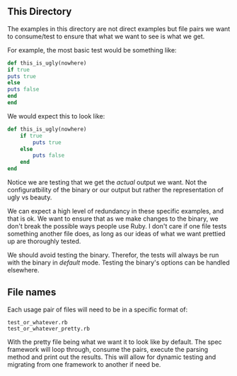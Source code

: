 ## This Directory

The examples in this directory are not direct examples but file pairs we want to consume/test to ensure that what we want to see is what we get.

For example, the most basic test would be something like:

```ruby
def this_is_ugly(nowhere)
if true
puts true
else
puts false
end
end
```

We would expect this to look like:

```ruby
def this_is_ugly(nowhere)
	if true
		puts true
	else
		puts false
	end
end
```

Notice we are testing that we get the *actual* output we want.  Not the  configuratbility of the binary or our output but rather the representation of ugly vs beauty.

We can expect a high level of redundancy in these specific examples, and that is ok.  We want to ensure that as we make changes to the binary, we don't break the possible ways people use Ruby.  I don't care if one file tests something another file does, as long as our ideas of what we want prettied up are thoroughly tested.

We should avoid testing the binary.  Therefor, the tests will always be run with the binary in *default* mode.  Testing the binary's options can be handled elsewhere.

## File names

Each usage pair of files will need to be in a specific format of:

```
test_or_whatever.rb
test_or_whatever_pretty.rb
```

With the pretty file being what we want it to look like by default.  The spec framework will loop through, consume the pairs, execute the parsing method and print out the results.  This will allow for dynamic testing and migrating from one framework to another if need be.
